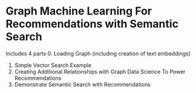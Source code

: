 # Graph Machine Learning For Recommendations with Semantic Search

Includes 4 parts
0. Loading Graph (including creation of text embeddings)
1. Simple Vector Search Example
2. Creating Additional Relationships with Graph Data Science To Power Recommendations
3. Demonstrate Semantic Search with Recommendations
